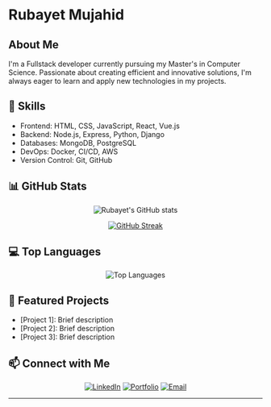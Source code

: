 # Rubayet Mujahid

## About Me
I'm a Fullstack developer currently pursuing my Master's in Computer Science. Passionate about creating efficient and innovative solutions, I'm always eager to learn and apply new technologies in my projects.

## 🚀 Skills
- Frontend: HTML, CSS, JavaScript, React, Vue.js
- Backend: Node.js, Express, Python, Django
- Databases: MongoDB, PostgreSQL
- DevOps: Docker, CI/CD, AWS
- Version Control: Git, GitHub

## 📊 GitHub Stats
<div align="center">

![Rubayet's GitHub stats](https://github-readme-stats.vercel.app/api?username=Rubayet19&show_icons=true&theme=radical)

[![GitHub Streak](https://streak-stats.demolab.com?user=Rubayet19&theme=radical)](https://git.io/streak-stats)

</div>

## 💻 Top Languages
<div align="center">

![Top Languages](https://github-readme-stats.vercel.app/api/top-langs/?username=Rubayet19&layout=compact&theme=radical)

</div>

## 🌟 Featured Projects
- [Project 1]: Brief description
- [Project 2]: Brief description
- [Project 3]: Brief description



## 📫 Connect with Me
<div align="center">

[![LinkedIn](https://img.shields.io/badge/LinkedIn-Connect-blue)](https://www.linkedin.com/in/rubayetmujahid)
[![Portfolio](https://img.shields.io/badge/Portfolio-Visit-orange)](https://rubayetmujahid.com)
[![Email](https://img.shields.io/badge/Email-Contact-red)](mailto:your.email@example.com)

</div>


---

<div align="center">
  

</div>
